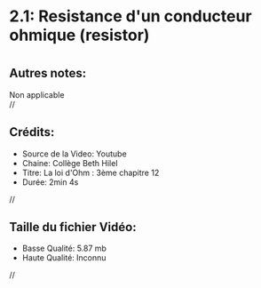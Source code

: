 
2.1: Resistance d'un conducteur ohmique (resistor)
==================================================

# 

## Autres notes:


Non applicable  
//
## **Crédits:**

- Source de la Video: Youtube
- Chaine: Collège Beth Hilel
- Titre: La loi d'Ohm : 3ème chapitre 12
- Durée: 2min 4s
  
//
## Taille du fichier Vidéo:

- Basse Qualité: 5.87 mb
- Haute Qualité: Inconnu
  
//